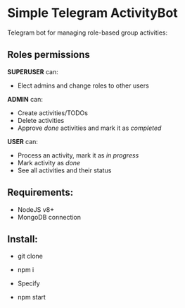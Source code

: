 # Simple Telegram ActivityBot

Telegram bot for managing role-based group activities:

## Roles permissions

**SUPERUSER** can:
- Elect admins and change roles to other users

**ADMIN** can:
- Create activities/TODOs
- Delete activities
- Approve _done_ activities and mark it as _completed_

**USER** can:
- Process an activity, mark it as _in progress_
- Mark activity as _done_
- See all activities and their status


## Requirements:

- NodeJS v8+
- MongoDB connection

## Install:

- git clone
- npm i
- Specify 

- npm start

